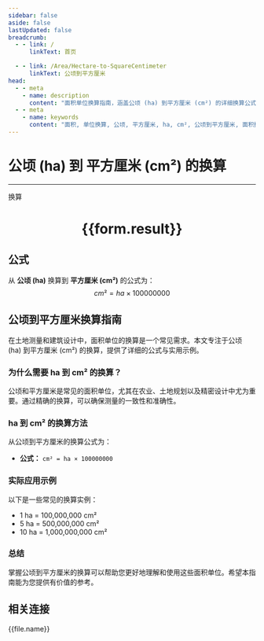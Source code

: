 ```yaml
---
sidebar: false
aside: false
lastUpdated: false
breadcrumb:
  - - link: /
      linkText: 首页

  - - link: /Area/Hectare-to-SquareCentimeter
      linkText: 公顷到平方厘米
head:
  - - meta
    - name: description
      content: "面积单位换算指南，涵盖公顷 (ha) 到平方厘米 (cm²) 的详细换算公式与说明。"
  - - meta
    - name: keywords
      content: "面积, 单位换算, 公顷, 平方厘米, ha, cm², 公顷到平方厘米, 面积换算指南"
---
```

# 公顷 (ha) 到 平方厘米 (cm²) 的换算
---
<script setup>
import { onMounted, reactive, inject, ref } from 'vue'
import { NButton, NForm, NFormItem, NInput, NInputNumber, NSelect, NCard, useMessage,NGrid ,NGi } from 'naive-ui'
import { defineClientComponent } from 'vitepress'
import { Area } from '../../files';

const convert = inject('convert')

const form = reactive({
  number: null,
  result: '',
})

const convertHandler = () => {
  if (form.number !== null && !isNaN(form.number)) {
    const convertedValue = parseFloat(form.number) * 100000000
    form.result = `${form.number}ha = ${convertedValue.toFixed(2)}cm²`
  } else {
    form.result = '请输入有效的数值。'
  }
}
</script>

<n-form size="large" :model="form">
  <n-form-item label="公顷 (ha)">
    <n-input-number v-model:value="form.number" placeholder="输入公顷" style="width: 100%" />
  </n-form-item>
  <n-form-item>
    <n-button type="info" @click="convertHandler" block>换算</n-button>
  </n-form-item>
</n-form>

<n-card  embedded :bordered="false" hoverable>
  <div  style="text-align:center">
    <h1>{{form.result}}</h1>
  </div>
</n-card>

## 公式

从 **公顷 (ha)** 换算到 **平方厘米 (cm²)** 的公式为：
$$ cm² = ha \times 100000000 $$

## 公顷到平方厘米换算指南

在土地测量和建筑设计中，面积单位的换算是一个常见需求。本文专注于公顷 (ha) 到平方厘米 (cm²) 的换算，提供了详细的公式与实用示例。

### 为什么需要 ha 到 cm² 的换算？

公顷和平方厘米是常见的面积单位，尤其在农业、土地规划以及精密设计中尤为重要。通过精确的换算，可以确保测量的一致性和准确性。

### ha 到 cm² 的换算方法

从公顷到平方厘米的换算公式为：

- **公式：** `cm² = ha × 100000000`

### 实际应用示例

以下是一些常见的换算实例：

- 1 ha = 100,000,000 cm²
- 5 ha = 500,000,000 cm²
- 10 ha = 1,000,000,000 cm²

### 总结

掌握公顷到平方厘米的换算可以帮助您更好地理解和使用这些面积单位。希望本指南能为您提供有价值的参考。

## 相关连接
<n-grid x-gap="12" :cols="2">
  <n-gi v-for="(file, index) in Area" :key="index">
    <n-button
      text
      tag="a"
      :href="file.path"
      type="info"
    >
      {{file.name}}
    </n-button>
  </n-gi>
</n-grid>